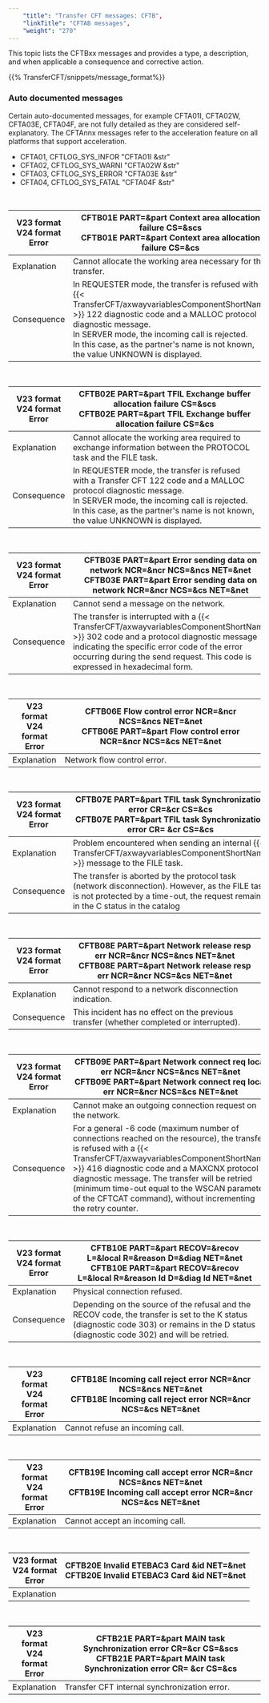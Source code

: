 ```yaml
---
    "title": "Transfer CFT messages: CFTB",
    "linkTitle": "CFTAB messages",
    "weight": "270"
---
```

This topic lists the CFTBxx messages and provides a type, a description, and when applicable a consequence and corrective action.

{{% TransferCFT/snippets/message_format%}}

### Auto documented messages

Certain auto-documented messages, for example CFTA01I, CFTA02W, CFTA03E, CFTA04F, are not fully detailed as they are considered self-explanatory. The CFTAnnx messages refer to the acceleration feature on all platforms that support acceleration.

- CFTA01, CFTLOG_SYS_INFOR "CFTA01I &str"
- CFTA02, CFTLOG_SYS_WARNI "CFTA02W &str"
- CFTA03, CFTLOG_SYS_ERROR "CFTA03E &str"
- CFTA04, CFTLOG_SYS_FATAL "CFTA04F &str"

 


| V23 format<br/> V24 format<br/> Error | <span id="CFTB01E"></span>CFTB01E PART=&amp;part Context area allocation failure CS=&amp;scs<br/> CFTB01E PART=&amp;part Context area allocation failure CS=&amp;cs |
| --- | --- |
| Explanation | Cannot allocate the working area necessary for the transfer. |
| Consequence | In REQUESTER mode, the transfer is refused with a {{< TransferCFT/axwayvariablesComponentShortName  >}} 122 diagnostic code and a MALLOC protocol diagnostic message.<br /> In SERVER mode, the incoming call is rejected.<br/> In this case, as the partner's name is not known, the value UNKNOWN is displayed. |


 


| V23 format<br/> V24 format<br/> Error | <span id="CFTB02E"></span>CFTB02E PART=&amp;part TFIL Exchange buffer allocation failure CS=&amp;scs<br/> CFTB02E PART=&amp;part TFIL Exchange buffer allocation failure CS=&amp;cs |
| --- | --- |
| Explanation | Cannot allocate the working area required to exchange information between the PROTOCOL task and the FILE task. |
| Consequence | In REQUESTER mode, the transfer is refused with a Transfer CFT 122 code and a MALLOC protocol diagnostic message.<br/> In SERVER mode, the incoming call is rejected. In this case, as the partner's name is not known, the value UNKNOWN is displayed. |


 


| V23 format<br/> V24 format<br/> Error | <span id="CFTB03E"></span>CFTB03E PART=&amp;part Error sending data on network NCR=&amp;ncr NCS=&amp;ncs NET=&amp;net<br/> CFTB03E PART=&amp;part Error sending data on network NCR=&amp;ncr NCS=&amp;cs NET=&amp;net |
| --- | --- |
| Explanation | Cannot send a message on the network. |
| Consequence | The transfer is interrupted with a {{< TransferCFT/axwayvariablesComponentShortName  >}} 302 code and a protocol diagnostic message indicating the specific error code of the error occurring during the send request. This code is expressed in hexadecimal form. |


 


| V23 format<br/> V24 format<br/> Error | <span id="CFTB06E"></span>CFTB06E Flow control error NCR=&amp;ncr NCS=&amp;ncs NET=&amp;net<br/> CFTB06E PART=&amp;part Flow control error NCR=&amp;ncr NCS=&amp;cs NET=&amp;net |
| --- | --- |
| Explanation | Network flow control error. |


 


| V23 format<br/> V24 format<br/> Error | <span id="CFTB07E"></span>CFTB07E PART=&amp;part TFIL task Synchronization error CR=&amp;cr CS=&amp;cs<br/> CFTB07E PART=&amp;part TFIL task Synchronization error CR= &amp;cr CS=&amp;cs |
| --- | --- |
| Explanation | Problem encountered when sending an internal {{< TransferCFT/axwayvariablesComponentShortName  >}} message to the FILE task. |
| Consequence | The transfer is aborted by the protocol task (network disconnection). However, as the FILE task is not protected by a time-out, the request remains in the C status in the catalog |


 


| V23 format<br/> V24 format<br/> Error | <span id="CFTB08E"></span>CFTB08E PART=&amp;part Network release resp err NCR=&amp;ncr NCS=&amp;ncs NET=&amp;net<br/> CFTB08E PART=&amp;part Network release resp err NCR=&amp;ncr NCS=&amp;cs NET=&amp;net |
| --- | --- |
| Explanation | Cannot respond to a network disconnection indication. |
| Consequence | This incident has no effect on the previous transfer (whether completed or interrupted). |


 


| V23 format<br/> V24 format<br/> Error | <span id="CFTB09E"></span>CFTB09E PART=&amp;part Network connect req local err NCR=&amp;ncr NCS=&amp;ncs NET=&amp;net<br/> CFTB09E PART=&amp;part Network connect req local err NCR=&amp;ncr NCS=&amp;cs NET=&amp;net |
| --- | --- |
| Explanation | Cannot make an outgoing connection request on the network. |
| Consequence | For a general -6 code (maximum number of connections reached on the resource), the transfer is refused with a {{< TransferCFT/axwayvariablesComponentShortName  >}} 416 diagnostic code and a MAXCNX protocol diagnostic message. The transfer will be retried (minimum time-out equal to the WSCAN parameter of the CFTCAT command), without incrementing the retry counter. |


 


| V23 format<br/> V24 format<br/> Error | <span id="CFTB10E"></span>CFTB10E PART=&amp;part RECOV=&amp;recov L=&amp;local R=&amp;reason D=&amp;diag NET=&amp;net<br/> CFTB10E PART=&amp;part RECOV=&amp;recov L=&amp;local R=&amp;reason ld D=&amp;diag ld NET=&amp;net |
| --- | --- |
| Explanation | Physical connection refused. |
| Consequence | Depending on the source of the refusal and the RECOV code, the transfer is set to the K status (diagnostic code 303) or remains in the D status (diagnostic code 302) and will be retried. |


 


| V23 format<br/> V24 format<br/> Error | <span id="CFTB18E"></span>CFTB18E Incoming call reject error NCR=&amp;ncr NCS=&amp;ncs NET=&amp;net<br/> CFTB18E Incoming call reject error NCR=&amp;ncr NCS=&amp;cs NET=&amp;net |
| --- | --- |
| Explanation | Cannot refuse an incoming call. |


 


| V23 format<br/> V24 format<br/> Error | <span id="CFTB19E"></span>CFTB19E Incoming call accept error NCR=&amp;ncr NCS=&amp;ncs NET=&amp;net<br/> CFTB19E Incoming call accept error NCR=&amp;ncr NCS=&amp;cs NET=&amp;net |
| --- | --- |
| Explanation | Cannot accept an incoming call. |


 


| V23 format<br/> V24 format<br/> Error | <span id="CFTB19E"></span>CFTB20E Invalid ETEBAC3 Card &amp;id NET=&amp;net<br/> CFTB20E Invalid ETEBAC3 Card &amp;id NET=&amp;net |
| --- | --- |
| Explanation |   |


 


| V23 format<br/> V24 format<br/> Error | <span id="CFTB21E"></span>CFTB21E PART=&amp;part MAIN task Synchronization error CR=&amp;cr CS=&amp;scs<br/> CFTB21E PART=&amp;part MAIN task Synchronization error CR= &amp;cr CS=&amp;cs |
| --- | --- |
| Explanation | Transfer CFT internal synchronization error. |

